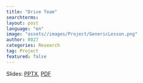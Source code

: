 ```yaml
---
title: "Drive Team"
searchterms:
layout: post
language: "en"
image: "assets//images/Project/GenericLesson.png"
author: 8027
categories: Research
tag: Project
featured: false
---
```


Slides:
 <a href="/translations/en-us/TeamManagement/.pptx">PPTX</a>,
 <a href="/translations/en-us/TeamManagement/.pdf">PDF</a>
